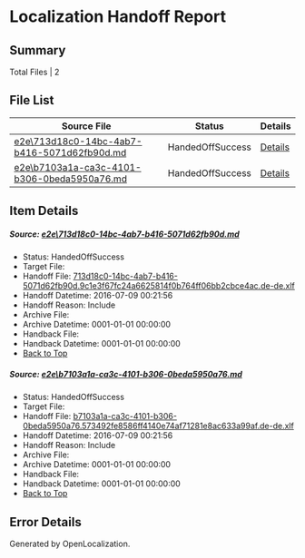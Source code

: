 # <a name='report-top'></a> Localization Handoff Report

## Summary
 Total Files | 2

## File List
 Source File | Status | Details 
 ----------- | ------ | ------- 
 [e2e\713d18c0-14bc-4ab7-b416-5071d62fb90d.md](https://github.com/OpenLocalizationTestOrg/oltest/blob/c6ff948014e8892037a83c9f234e8265ee5cacbc/e2e/713d18c0-14bc-4ab7-b416-5071d62fb90d.md) | HandedOffSuccess | [Details](#ef2f54cc0cc0e9e1af9b43e22ce0289bf2f85c093)
 [e2e\b7103a1a-ca3c-4101-b306-0beda5950a76.md](https://github.com/OpenLocalizationTestOrg/oltest/blob/c6ff948014e8892037a83c9f234e8265ee5cacbc/e2e/b7103a1a-ca3c-4101-b306-0beda5950a76.md) | HandedOffSuccess | [Details](#551e474070c833afbd981686d97dec6196cd52754)

## Item Details
##### <a name='ef2f54cc0cc0e9e1af9b43e22ce0289bf2f85c093'></a> Source: [e2e\713d18c0-14bc-4ab7-b416-5071d62fb90d.md](https://github.com/OpenLocalizationTestOrg/oltest/blob/c6ff948014e8892037a83c9f234e8265ee5cacbc/e2e/713d18c0-14bc-4ab7-b416-5071d62fb90d.md)
* Status: HandedOffSuccess
* Target File: 
* Handoff File: [713d18c0-14bc-4ab7-b416-5071d62fb90d.9c1e3f67fc24a6625814f0b764ff06bb2cbce4ac.de-de.xlf](https://github.com/OpenLocalizationTestOrg/olhandoff-e2e/blob/422f9e695c84fa6fc4c195b129da54c9083b4c78/ol-handoff/OpenLocalizationTestOrg/oltest-dede-fly/ci/ht/713d18c0-14bc-4ab7-b416-5071d62fb90d.9c1e3f67fc24a6625814f0b764ff06bb2cbce4ac.de-de.xlf)
* Handoff Datetime: 2016-07-09 00:21:56
* Handoff Reason: Include
* Archive File: 
* Archive Datetime: 0001-01-01 00:00:00
* Handback File: 
* Handback Datetime: 0001-01-01 00:00:00
* [Back to Top](#report-top)

##### <a name='551e474070c833afbd981686d97dec6196cd52754'></a> Source: [e2e\b7103a1a-ca3c-4101-b306-0beda5950a76.md](https://github.com/OpenLocalizationTestOrg/oltest/blob/c6ff948014e8892037a83c9f234e8265ee5cacbc/e2e/b7103a1a-ca3c-4101-b306-0beda5950a76.md)
* Status: HandedOffSuccess
* Target File: 
* Handoff File: [b7103a1a-ca3c-4101-b306-0beda5950a76.573492fe8586ff4140e74af71281e8ac633a99af.de-de.xlf](https://github.com/OpenLocalizationTestOrg/olhandoff-e2e/blob/422f9e695c84fa6fc4c195b129da54c9083b4c78/ol-handoff/OpenLocalizationTestOrg/oltest-dede-fly/ci/ht/b7103a1a-ca3c-4101-b306-0beda5950a76.573492fe8586ff4140e74af71281e8ac633a99af.de-de.xlf)
* Handoff Datetime: 2016-07-09 00:21:56
* Handoff Reason: Include
* Archive File: 
* Archive Datetime: 0001-01-01 00:00:00
* Handback File: 
* Handback Datetime: 0001-01-01 00:00:00
* [Back to Top](#report-top)


## Error Details

Generated by OpenLocalization.
